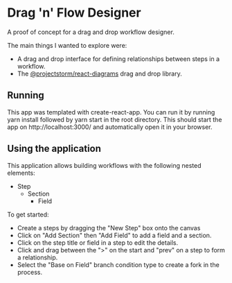 # Drag 'n' Flow Designer
A proof of concept for a drag and drop workflow designer.

The main things I wanted to explore were:
- A drag and drop interface for defining relationships between steps in a workflow.
- The [@projectstorm/react-diagrams](https://github.com/projectstorm/react-diagrams) drag and drop library.

## Running
This app was templated with create-react-app. You can run it by running yarn install followed by yarn start in the root directory. This should start the app on http://localhost:3000/ and automatically open it in your browser.

## Using the application
This application allows building workflows with the following nested elements:
- Step
  - Section
    - Field

To get started:
- Create a steps by dragging the "New Step" box onto the canvas
- Click on "Add Section" then "Add Field" to add a field and a section.
- Click on the step title or field in a step to edit the details.
- Click and drag between the ">" on the start and "prev" on a step to form a relationship.
- Select the "Base on Field" branch condition type to create a fork in the process.
